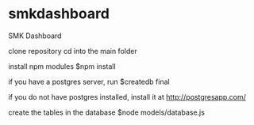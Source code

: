 # smkdashboard
SMK Dashboard

clone repository
cd into the main folder

install npm modules
  $npm install

if you have a postgres server, run
  $createdb final
  
if you do not have postgres installed, install it at http://postgresapp.com/

create the tables in the database
  $node models/database.js
